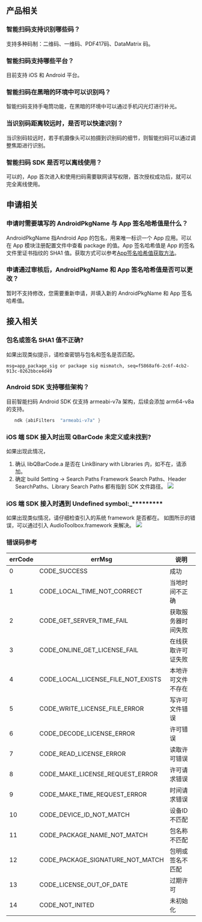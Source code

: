 ## 产品相关

### 智能扫码支持识别哪些码？
支持多种码制：二维码、一维码、PDF417码、DataMatrix 码。

### 智能扫码支持哪些平台？
目前支持 iOS 和 Android 平台。

### 智能扫码在黑暗的环境中可以识别吗？
智能扫码支持手电筒功能，在黑暗的环境中可以通过手机闪光灯进行补光。

### 当识别码距离较远时，是否可以快速识别？
当识别码较远时，若手机摄像头可以拍摄到识别码的细节，则智能扫码可以通过调整焦距进行识别。

### 智能扫码 SDK 是否可以离线使用？
可以的，App 首次进入和使用扫码需要联网读写权限，首次授权成功后，就可以完全离线使用。

## 申请相关

### 申请时需要填写的 AndroidPkgName 与 App 签名哈希值是什么？
AndroidPkgName 指Android App 的包名，用来唯一标识一个 App 应用。可以在 App 模块注册配置文件中查看 package 的值。App 签名哈希值是 App 的签名文件里证书指纹的 SHA1 值。获取方式可以参考[App签名哈希值获取方法](https://cloud.tencent.com/document/product/1214/44059)。

### 申请通过审核后，AndroidPkgName 和 App 签名哈希值是否可以更改？
暂时不支持修改，您需要重新申请，并填入新的 AndroidPkgName 和 App 签名哈希值。


## 接入相关

### 包名或签名 SHA1 值不正确?
如果出现类似提示，请检查密钥与包名和签名是否匹配。
```
msg=app_package_sig or package sig mismatch, seq=f5868af6-2c6f-4cb2-913c-0262bbce4d49
```

### Android SDK 支持哪些架构？
目前智能扫码 Android SDK 仅支持 armeabi-v7a 架构，后续会添加 arm64-v8a 的支持。
```groovy
   ndk {abiFilters  "armeabi-v7a" }  

```


### iOS 端 SDK 接入时出现 QBarCode 未定义或未找到?
如果出现此情况，
1. 确认 libQBarCode.a 是否在 LinkBinary with Libraries 内，如不在，请添加。
2. 确定 build Setting -> Search Paths  Framework Search Paths、Header SearchPaths、Library Search Paths 都有指到 SDK 文件路径。
![](https://main.qcloudimg.com/raw/442f1e794df277bfce6fa13f0906a388.png)

###  iOS 端 SDK 接入时遇到 Undefined symbol:_\*********
如果出现类似情况，请仔细检查引入的系统 framework 是否都在。
如图所示的错误，可以通过引入 AudioToolbox.framework 来解决。
![](https://main.qcloudimg.com/raw/47239be900f64eb6b901368e7c380222.png)


### 错误码参考

| errCode | errMsg                             | 说明               |
| ------- | ---------------------------------- | ------------------ |
| 0       | CODE_SUCCESS                       | 成功               |
| 1       | CODE_LOCAL_TIME_NOT_CORRECT        | 当地时间不正确     |
| 2       | CODE_GET_SERVER_TIME_FAIL          | 获取服务器时间失败 |
| 3       | CODE_ONLINE_GET_LICENSE_FAIL       | 在线获取许可证失败 |
| 4       | CODE_LOCAL_LICENSE_FILE_NOT_EXISTS | 本地许可文件不存在 |
| 5       | CODE_WRITE_LICENSE_FILE_ERROR      | 写许可文件错误     |
| 6       | CODE_DECODE_LICENSE_ERROR          | 许可错误           |
| 7       | CODE_READ_LICENSE_ERROR            | 读取许可错误       |
| 8       | CODE_MAKE_LICENSE_REQUEST_ERROR    | 许可请求错误       |
| 9       | CODE_MAKE_TIME_REQUEST_ERROR       | 时间请求错误       |
| 10      | CODE_DEVICE_ID_NOT_MATCH           | 设备ID不匹配       |
| 11      | CODE_PACKAGE_NAME_NOT_MATCH        | 包名称不匹配       |
| 12      | CODE_PACKAGE_SIGNATURE_NOT_MATCH   | 包明或签名不匹配   |
| 13      | CODE_LICENSE_OUT_OF_DATE           | 过期许可           |
| 14      | CODE_NOT_INITED                    | 未初始化           |
